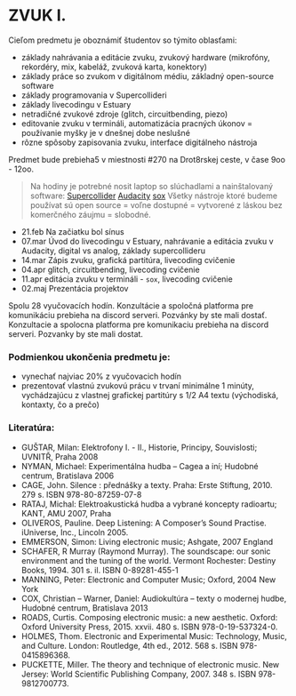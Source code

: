 # ZVUK I.


Cieľom predmetu je oboznámiť študentov so týmito oblasťami:

* základy nahrávania a editácie zvuku, zvukový hardware (mikrofóny, rekordéry, mix, kabeláž, zvuková karta, konektory)
* základy práce so zvukom v digitálnom médiu, základný open-source software
* základy programovania v Supercollideri
* základy livecodingu v Estuary
* netradičné zvukové zdroje (glitch, circuitbending, piezo)
* editovanie zvuku v termináli, automatizácia pracných úkonov = používanie myšky je v dnešnej dobe neslušné
* rôzne spôsoby zapisovania zvuku, interface digitálneho nástroja

Predmet bude prebieha5 v miestnosti #270 na Drot8rskej ceste, v čase 9oo - 12oo.
> Na hodiny je potrebné nosit laptop so slúchadlami a nainštalovaný software:
	[Supercollider](https://supercollider.github.io/)
	[Audacity](https://www.audacityteam.org/)
	[sox](http://sox.sourceforge.net/)
	Všetky nástroje ktoré budeme používat sú open source = voľne dostupné = vytvorené z láskou bez komerčného záujmu = slobodné.

* 21.feb Na začiatku bol sínus
* 07.mar Úvod do livecodingu v Estuary, nahrávanie a editácia zvuku v Audacity, digital vs analog, základy supercollideru
* 14.mar Zápis zvuku, grafická partitúra, livecoding cvičenie
* 04.apr glitch, circuitbending, livecoding cvičenie
* 11.apr editácia zvuku v termináli - ```sox```, livecoding cvičenie
* 02.maj Prezentácia projektov

Spolu 28 vyučovacích hodín.
Konzultácie a spoločná platforma pre komunikáciu prebieha na discord serveri. Pozvánky by ste mali dostať.
Konzultacie a spolocna platforma pre komunikaciu prebieha na discord serveri. Pozvanky by ste mali dostat.
### Podmienkou ukončenia predmetu je:
 * vynechať najviac 20% z vyučovacich hodín
 * prezentovať vlastnú zvukovú prácu v trvaní minimálne 1 minúty, vychádzajúcu z vlastnej grafickej partitúry s 1/2 A4 textu (východiská, kontaxty, čo a prečo)

### Literatúra:
- GUŠTAR, Milan: Elektrofony I. - II., Historie, Principy, Souvislosti; UVNITŘ, Praha 2008
- NYMAN, Michael: Experimentálna hudba – Cagea a iní; Hudobné centrum, Bratislava 2006
- CAGE, John. Silence : přednášky a texty. Praha: Erste Stiftung, 2010. 279 s. ISBN 978-80-87259-07-8
- RATAJ, Michal: Elektroakustická hudba a vybrané koncepty radioartu; KANT, AMU 2007, Praha
- OLIVEROS, Pauline. Deep Listening: A Composer’s Sound Practise. iUniverse, Inc., Lincoln 2005.
- EMMERSON, Simon: Living electronic music; Ashgate, 2007 England
- SCHAFER, R Murray (Raymond Murray). The soundscape: our sonic environment and the tuning of the world. Vermont Rochester: Destiny Books, 1994. 301 s. il. ISBN 0-89281-455-1
- MANNING, Peter: Electronic and Computer Music; Oxford, 2004 New York
- COX, Christian – Warner, Daniel: Audiokultúra – texty o modernej hudbe, Hudobné centrum, Bratislava 2013
- ROADS, Curtis. Composing electronic music: a new aesthetic. Oxford: Oxford University Press, 2015. xxvii. 480 s. ISBN 978-0-19-537324-0.
- HOLMES, Thom. Electronic and Experimental Music: Technology, Music, and Culture. London: Routledge, 4th ed., 2012. 568 s. ISBN 978-0415896368.
- PUCKETTE, Miller. The theory and technique of electronic music. New Jersey: World Scientific Publishing Company, 2007. 348 s. ISBN 978-9812700773.
